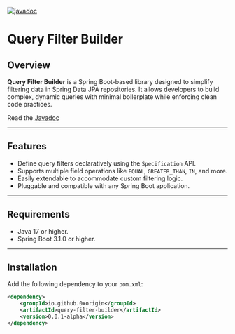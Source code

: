 [![javadoc](https://javadoc.io/badge2/io.github.0xorigin/query-filter-builder/javadoc.svg)](https://javadoc.io/doc/io.github.0xorigin/query-filter-builder)

# Query Filter Builder

## Overview
**Query Filter Builder** is a Spring Boot-based library designed to simplify filtering data in Spring Data JPA repositories. It allows developers to build complex, dynamic queries with minimal boilerplate while enforcing clean code practices.

Read the [Javadoc](https://javadoc.io/doc/io.github.0xorigin/query-filter-builder)

---

## Features
- Define query filters declaratively using the `Specification` API.
- Supports multiple field operations like `EQUAL`, `GREATER_THAN`, `IN`, and more.
- Easily extendable to accommodate custom filtering logic.
- Pluggable and compatible with any Spring Boot application.

---

## Requirements
- Java 17 or higher.
- Spring Boot 3.1.0 or higher.

---

## Installation

Add the following dependency to your `pom.xml`:

```xml
<dependency>
    <groupId>io.github.0xorigin</groupId>
    <artifactId>query-filter-builder</artifactId>
    <version>0.0.1-alpha</version>
</dependency>
